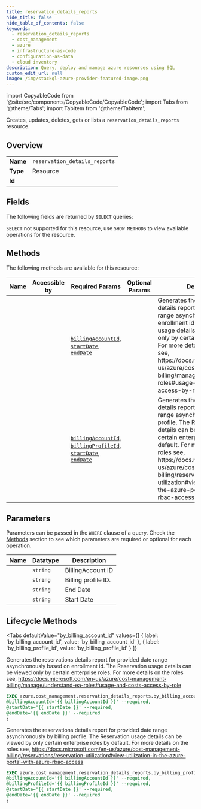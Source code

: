 ```yaml
--- 
title: reservation_details_reports
hide_title: false
hide_table_of_contents: false
keywords:
  - reservation_details_reports
  - cost_management
  - azure
  - infrastructure-as-code
  - configuration-as-data
  - cloud inventory
description: Query, deploy and manage azure resources using SQL
custom_edit_url: null
image: /img/stackql-azure-provider-featured-image.png
---
```


import CopyableCode from '@site/src/components/CopyableCode/CopyableCode';
import Tabs from '@theme/Tabs';
import TabItem from '@theme/TabItem';

Creates, updates, deletes, gets or lists a <code>reservation_details_reports</code> resource.

## Overview
<table><tbody>
<tr><td><b>Name</b></td><td><code>reservation_details_reports</code></td></tr>
<tr><td><b>Type</b></td><td>Resource</td></tr>
<tr><td><b>Id</b></td><td><CopyableCode code="azure.cost_management.reservation_details_reports" /></td></tr>
</tbody></table>

## Fields

The following fields are returned by `SELECT` queries:

`SELECT` not supported for this resource, use `SHOW METHODS` to view available operations for the resource.


## Methods

The following methods are available for this resource:

<table>
<thead>
    <tr>
    <th>Name</th>
    <th>Accessible by</th>
    <th>Required Params</th>
    <th>Optional Params</th>
    <th>Description</th>
    </tr>
</thead>
<tbody>
<tr>
    <td><a href="#by_billing_account_id"><CopyableCode code="by_billing_account_id" /></a></td>
    <td><CopyableCode code="exec" /></td>
    <td><a href="#parameter-billingAccountId"><code>billingAccountId</code></a>, <a href="#parameter-startDate"><code>startDate</code></a>, <a href="#parameter-endDate"><code>endDate</code></a></td>
    <td></td>
    <td>Generates the reservations details report for provided date range asynchronously based on enrollment id. The Reservation usage details can be viewed only by certain enterprise roles. For more details on the roles see, https://docs.microsoft.com/en-us/azure/cost-management-billing/manage/understand-ea-roles#usage-and-costs-access-by-role</td>
</tr>
<tr>
    <td><a href="#by_billing_profile_id"><CopyableCode code="by_billing_profile_id" /></a></td>
    <td><CopyableCode code="exec" /></td>
    <td><a href="#parameter-billingAccountId"><code>billingAccountId</code></a>, <a href="#parameter-billingProfileId"><code>billingProfileId</code></a>, <a href="#parameter-startDate"><code>startDate</code></a>, <a href="#parameter-endDate"><code>endDate</code></a></td>
    <td></td>
    <td>Generates the reservations details report for provided date range asynchronously by billing profile. The Reservation usage details can be viewed by only certain enterprise roles by default. For more details on the roles see, https://docs.microsoft.com/en-us/azure/cost-management-billing/reservations/reservation-utilization#view-utilization-in-the-azure-portal-with-azure-rbac-access</td>
</tr>
</tbody>
</table>

## Parameters

Parameters can be passed in the `WHERE` clause of a query. Check the [Methods](#methods) section to see which parameters are required or optional for each operation.

<table>
<thead>
    <tr>
    <th>Name</th>
    <th>Datatype</th>
    <th>Description</th>
    </tr>
</thead>
<tbody>
<tr id="parameter-billingAccountId">
    <td><CopyableCode code="billingAccountId" /></td>
    <td><code>string</code></td>
    <td>BillingAccount ID</td>
</tr>
<tr id="parameter-billingProfileId">
    <td><CopyableCode code="billingProfileId" /></td>
    <td><code>string</code></td>
    <td>Billing profile ID.</td>
</tr>
<tr id="parameter-endDate">
    <td><CopyableCode code="endDate" /></td>
    <td><code>string</code></td>
    <td>End Date</td>
</tr>
<tr id="parameter-startDate">
    <td><CopyableCode code="startDate" /></td>
    <td><code>string</code></td>
    <td>Start Date</td>
</tr>
</tbody>
</table>

## Lifecycle Methods

<Tabs
    defaultValue="by_billing_account_id"
    values={[
        { label: 'by_billing_account_id', value: 'by_billing_account_id' },
        { label: 'by_billing_profile_id', value: 'by_billing_profile_id' }
    ]}
>
<TabItem value="by_billing_account_id">

Generates the reservations details report for provided date range asynchronously based on enrollment id. The Reservation usage details can be viewed only by certain enterprise roles. For more details on the roles see, https://docs.microsoft.com/en-us/azure/cost-management-billing/manage/understand-ea-roles#usage-and-costs-access-by-role

```sql
EXEC azure.cost_management.reservation_details_reports.by_billing_account_id 
@billingAccountId='{{ billingAccountId }}' --required, 
@startDate='{{ startDate }}' --required, 
@endDate='{{ endDate }}' --required
;
```
</TabItem>
<TabItem value="by_billing_profile_id">

Generates the reservations details report for provided date range asynchronously by billing profile. The Reservation usage details can be viewed by only certain enterprise roles by default. For more details on the roles see, https://docs.microsoft.com/en-us/azure/cost-management-billing/reservations/reservation-utilization#view-utilization-in-the-azure-portal-with-azure-rbac-access

```sql
EXEC azure.cost_management.reservation_details_reports.by_billing_profile_id 
@billingAccountId='{{ billingAccountId }}' --required, 
@billingProfileId='{{ billingProfileId }}' --required, 
@startDate='{{ startDate }}' --required, 
@endDate='{{ endDate }}' --required
;
```
</TabItem>
</Tabs>
